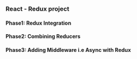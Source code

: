 ### React - Redux project

#### Phase1: Redux Integration

#### Phase2: Combining Reducers

#### Phase3: Adding Middleware i.e Async with Redux
